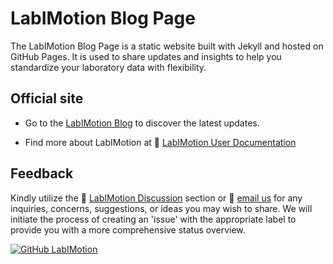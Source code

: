 # LabIMotion Blog Page

The LabIMotion Blog Page is a static website built with Jekyll and hosted on GitHub Pages. It is used to share updates and insights to help you standardize your laboratory data with flexibility.

## Official site

* Go to the [LabIMotion Blog](https://labimotion.github.io/) to discover the latest updates.

* Find more about LabIMotion at :green_book: [LabIMotion User Documentation](https://www.chemotion.net/docs/labimotion)

## Feedback

Kindly utilize the :raising_hand: [LabIMotion Discussion](https://github.com/LabIMotion/labimotion) section or :e-mail: [email us](mailto:chemotion-labimotion@lists.kit.edu) for any inquiries, concerns, suggestions, or ideas you may wish to share. We will initiate the process of creating an 'issue' with the appropriate label to provide you with a more comprehensive status overview.

[![GitHub](https://github.com/favicon.ico) LabIMotion](https://github.com/LabIMotion/labimotion)
